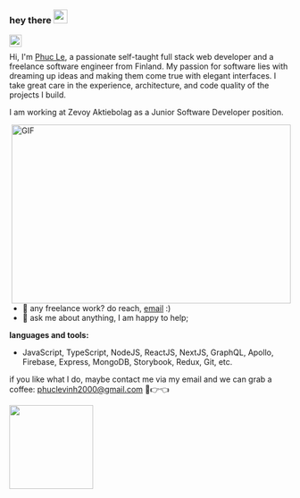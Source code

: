 ### hey there <img src="https://media.giphy.com/media/hvRJCLFzcasrR4ia7z/giphy.gif" width="25px">


<a href="https://www.linkedin.com/in/phuc-le-vinh-2000/">
  <img align="left" alt="Phuc Le's LinkedIN" width="22px" src="https://raw.githubusercontent.com/peterthehan/peterthehan/master/assets/linkedin.svg" />
</a>

<br />

Hi, I'm [Phuc Le](https://phucleportfolio.netlify.app/), a passionate self-taught full stack web developer and a freelance software engineer from Finland. My passion for software lies with dreaming up ideas and making them come true with elegant interfaces. I take great care in the experience, architecture, and code quality of the projects I build.

I am working at Zevoy Aktiebolag as a Junior Software Developer position.


  <img align="right" alt="GIF" src="https://github.com/abhisheknaiidu/abhisheknaiidu/blob/master/code.gif?raw=true" width="500" height="320" />
  
- 💼 any freelance work? do reach, [email](mailto:phuclevinh2000@gmail.com) :)
- 💬 ask me about anything, I am happy to help;

**languages and tools:**  

- JavaScript, TypeScript, NodeJS, ReactJS, NextJS, GraphQL, Apollo, Firebase, Express, MongoDB, Storybook, Redux, Git, etc.

if you like what I do, maybe contact me via my email and we can grab a coffee: phuclevinh2000@gmail.com 🥺👉👈

<a href="https://phucleportfolio.netlify.app/" target="_blank"><img src="https://thumbs.dreamstime.com/b/writing-note-showing-my-portfolio-business-concept-samples-work-art-drawings-photography-hot-air-balloon-floating-142551610.jpg" alt="" width="150" ></a>






